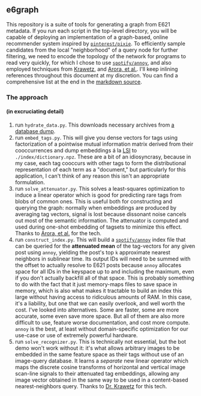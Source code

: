 ## e6graph

This repository is a suite of tools for generating a graph from E621 metadata.
If you run each script in the top-level directory, you will be capable of
deploying an implementation of a graph-based, online recommender system
inspired by [`pinterest/pixie`][pixie]. To efficiently sample candidates from
the local "neighborhood" of a query node for further filtering, we need to
encode the topology of the network for programs to read very quickly, for which
I chose to use [`spotify/annoy`][annoy], and also employed techniques from
[Krawetz][phash], and [Arora, et al.][alacarte]. I'll keep inlining references
throughout this document at my discretion. You can find a comprehensive list at
the end in the [markdown source][this].

### The approach

#### (in excruciating detail)

1. run `hydrate_data.py`. This downloads necessary archives from
   [a database dump][db_export].
2. run `embed_tags.py`. This will give you dense vectors for tags using
   factorization of a pointwise mutual information matrix derived from their
   cooccurrences and dump embeddings á la [LSI][stop_using_word2vec] to
   `./index/dictionary.npz`. These are a bit of an idiosyncrasy, because in
   my case, each tag cooccurs with other tags to form the distributional
   representation of each term as a "document," but particularly for this
   application, I can't think of any reason this isn't an appropriate
   formulation.
3. run `solve_attenuator.py`. This solves a least-squares optimization to
   induce a linear operator which is good for predicting rare tags from blobs
   of common ones. This is useful both for constructing and querying the graph:
   normally when embeddings are produced by averaging tag vectors, signal is
   lost because dissonant noise cancels out most of the semantic information.
   The attenuator is computed and used during one-shot embedding of tagsets to
   minimize this effect. Thanks to [Arora, et al.][alacarte] for the tech.
4. run `construct_index.py`. This will build a [`spotify/annoy`][annoy] index
   file that can be queried for the **attenuated mean** of the tag-vectors for
   any given post using `annoy`, yielding the post's top `k` approximate nearest
   neighbors in sublinear time. Its output IDs will need to be summed with the
   offset to actually resolve to E621 posts because `annoy` allocates space for
   all IDs in the keyspace up to and including the maximum, even if you don't
   actually backfill all of that space. This is probably something to do with
   the fact that it just memory-maps files to save space in memory, which is
   also what makes it tractable to build an index this large without having
   access to ridiculous amounts of RAM. In this case, it's a liability, but one
   that we can easily overlook, and well worth the cost. I've looked into
   alternatives. Some are faster, some are more accurate, some even save more
   space. But all of them are also more difficult to use, feature worse
   documentation, and cost more compute. `annoy` is the best, at least without
   domain-specific optimization for our use-case or use of extremely powerful
   hardware.
5. run `solve_recognizer.py`. This is technically not essential, but the bot
   demo won't work without it: it's what allows arbitrary images to be embedded
   in the same feature space as their tags without use of an image-query
   database. It learns a _separate_ new linear operator which maps the discrete
   cosine transforms of horizontal and vertical image scan-line signals to their
   attenuated tag embeddings, allowing any image vector obtained in the same way
   to be used in a content-based nearest-neighbors query. Thanks to
   [Dr. Krawetz][phash] for this tech.

[alacarte]: http://www.offconvex.org/2018/09/18/alacarte/
[annoy]: https://github.com/spotify/annoy
[db_export]: https://e621.net/db_export/
[pixie]: https://medium.com/pinterest-engineering/introducing-pixie-an-advanced-graph-based-recommendation-system-e7b4229b664b
[phash]: http://www.hackerfactor.com/blog/index.php?/archives/432-Looks-Like-It.html
[stop_using_word2vec]: https://multithreaded.stitchfix.com/blog/2017/10/18/stop-using-word2vec/
[this]: /kavorite/e6graph/blob/main/README.md
